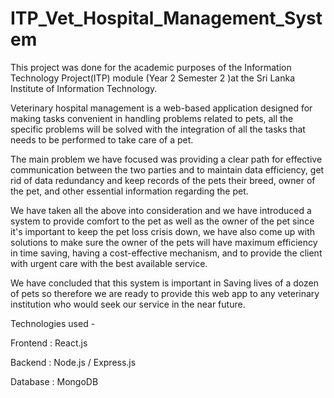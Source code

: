 # ITP_Vet_Hospital_Management_System

This project was done for the academic purposes of the Information Technology Project(ITP) module (Year 2 Semester 2 )at the Sri Lanka Institute of Information Technology.

Veterinary hospital management is a web-based application designed for making tasks convenient in handling problems related to pets, all the specific problems will be solved with the integration of all the tasks that needs to be performed to take care of a pet.

The main problem we have focused was providing a clear path for effective communication between the two parties and to maintain data efficiency, get rid of data redundancy and keep records of the pets their breed, owner of the pet, and other essential information regarding the pet.

We have taken all the above into consideration and we have introduced a system to provide comfort to the pet as well as the owner of the pet since it's important to keep the pet loss crisis down, we have also come up with solutions to make sure the owner of the pets will have maximum efficiency in time saving, having a cost-effective mechanism, and to provide the client with urgent care with the best available service.

We have concluded that this system is important in Saving lives of a dozen of pets so therefore we are ready to provide this web app to any veterinary institution who would seek our service in the near future.

Technologies used -

Frontend : React.js

Backend : Node.js / Express.js

Database : MongoDB
